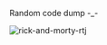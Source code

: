 Random code dump -_-

![rick-and-morty-rtj](https://user-images.githubusercontent.com/65813964/174458221-32947218-1119-438e-8307-683811f41f2e.gif)
